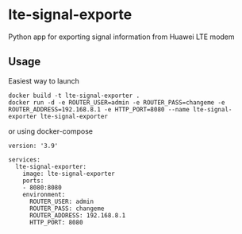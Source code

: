 # lte-signal-exporte

Python app for exporting signal information from Huawei LTE modem

## Usage
Easiest way to launch
```
docker build -t lte-signal-exporter .
docker run -d -e ROUTER_USER=admin -e ROUTER_PASS=changeme -e ROUTER_ADDRESS=192.168.8.1 -e HTTP_PORT=8080 --name lte-signal-exporter lte-signal-exporter
```
or using docker-compose
```
version: '3.9'

services:
  lte-signal-exporter:
    image: lte-signal-exporter
    ports:
    - 8080:8080
    environment:
      ROUTER_USER: admin
      ROUTER_PASS: changeme
      ROUTER_ADDRESS: 192.168.8.1
      HTTP_PORT: 8080
```
